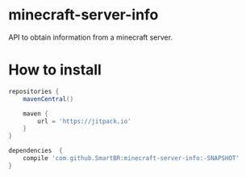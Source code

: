 # minecraft-server-info
API to obtain information from a minecraft server.

# How to install
```groovy
repositories {
    mavenCentral()

    maven {
        url = 'https://jitpack.io'
    }
}

dependencies  {
    compile 'com.github.SmartBR:minecraft-server-info:-SNAPSHOT'
}
```